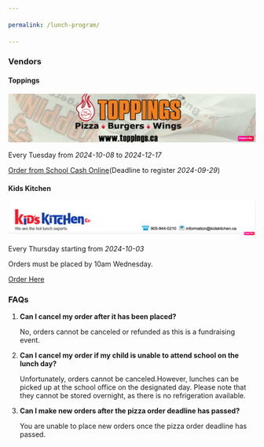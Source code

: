 ```yaml
---

permalink: /lunch-program/

---
```






### Vendors

#### Toppings

![ToppingsLogo](/assets/img/ToppingsLogo.png)

Every Tuesday from *2024-10-08* to *2024-12-17*

[Order from School Cash Online](https://yrdsb.schoolcashonline.com/)(Deadline to register *2024-09-29*)



#### Kids Kitchen

![Kids Kitchen Logo](/assets/img/kidsKitchenLogo.png)

Every Thursday starting from *2024-10-03*

Orders must be placed by 10am Wednesday.

[Order Here](https://www.kidskitchen.ca/)


### FAQs

1. **Can I cancel my order after it has been placed?**
   
   No, orders cannot be canceled or refunded as this is a fundraising event.

2. **Can I cancel my order if my child is unable to attend school on the lunch day?**

   Unfortunately, orders cannot be canceled.However, lunches can be picked up at the school office on the designated day. Please note that they cannot be stored overnight, as there is no refrigeration available.

3. **Can I make new orders after the pizza order deadline has passed?**

   You are unable to place new orders once the pizza order deadline has passed.
